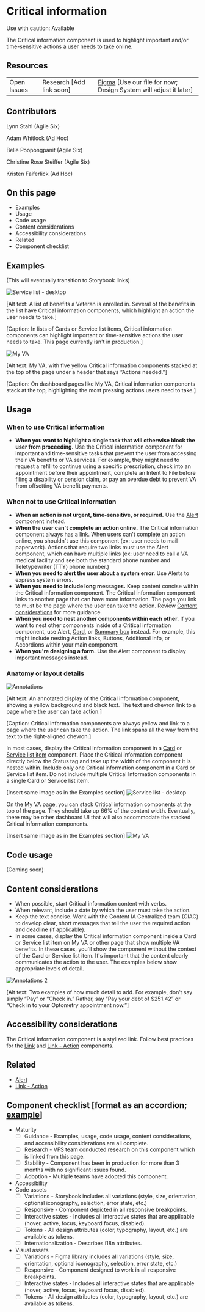 # Critical information

Use with caution: Available

The Critical information component is used to highlight important and/or time-sensitive actions a user needs to take online.

## Resources
<table>
  <tr>
   <td>Open Issues
   </td>
   <td>Research [Add link soon]
   </td>
   <td><a href="https://www.figma.com/design/UOx5GSKdZW9GVAjy7078hT/AEDP---Critical-Information?node-id=2-129&t=wkfhJB4eXXQAgeV2-1">Figma</a> [Use our file for now; Design System will adjust it later]
   </td>
  </tr>
</table>

## Contributors

Lynn Stahl (Agile Six)

Adam Whitlock (Ad Hoc)

Belle Poopongpanit (Agile Six)

Christine Rose Steiffer (Agile Six)

Kristen Faiferlick (Ad Hoc)

## On this page

* Examples
* Usage
* Code usage
* Content considerations
* Accessibility considerations 
* Related
* Component checklist


## Examples

(This will eventually transition to Storybook links)

![Service list - desktop](https://github.com/user-attachments/assets/e763c2f6-492f-4717-8b09-0d3dbebb2690)

[Alt text: A list of benefits a Veteran is enrolled in. Several of the benefits in the list have Critical information components, which highlight an action the user needs to take.]

[Caption: In lists of Cards or Service list items, Critical information components can highlight important or time-sensitive actions the user needs to take. This page currently isn't in production.]

![My VA](https://github.com/user-attachments/assets/46f768dd-ac0d-424a-bdce-56156c0f92e5)

[Alt text: My VA, with five yellow Critical information components stacked at the top of the page under a header that says “Actions needed.”]

[Caption: On dashboard pages like My VA, Critical information components stack at the top, highlighting the most pressing actions users need to take.]


## Usage

### When to use Critical information

* **When you want to highlight a single task that will otherwise block the user from proceeding.** Use the Critical information component for important and time-sensitive tasks that prevent the user from accessing their VA benefits or VA services. For example, they might need to request a refill to continue using a specific prescription, check into an appointment before their appointment, complete an Intent to File before filing a disability or pension claim, or pay an overdue debt to prevent VA from offsetting VA benefit payments. 

### When not to use Critical information

* **When an action is not urgent, time-sensitive, or required.** Use the [Alert](https://design.va.gov/components/alert/) component instead.
* **When the user can't complete an action online.** The Critical information component always has a link. When users can't complete an action online, you shouldn't use this component (ex: user needs to mail paperwork). Actions that require two links must use the Alert component, which can have multiple links (ex: user need to call a VA medical facility and see both the standard phone number and Teletypewriter (TTY) phone number.)
* **When you need to alert the user about a system error.** Use Alerts to express system errors.
* **When you need to include long messages.** Keep content concise within the Critical information component. The Critical information component links to another page that can have more information. The page you link to must be the page where the user can take the action. Review [Content considerations](#content-considerations) for more guidance.
* **When you need to nest another components within each other.** If you want to nest other components inside of a Critical information component, use Alert, [Card](https://design.va.gov/components/card), or [Summary box](https://design.va.gov/components/summary-box) instead. For example, this might include nesting Action links, Buttons, Additional info, or Accordions within your main component.
* **When you're designing a form.** Use the Alert component to display important messages instead. 

### Anatomy or layout details

![Annotations](https://github.com/user-attachments/assets/1f640f8b-0373-4414-bcc5-c659388dbdd6)

[Alt text: An annotated display of the Critical information component, showing a yellow background and black text. The text and chevron link to a page where the user can take action.]

[Caption: Critical information components are always yellow and link to a page where the user can take the action. The link spans all the way from the text to the right-aligned chevron.]

In most cases, display the Critical information component in a [Card](https://design.va.gov/components/card) or [Service list item](https://design.va.gov/components/service-list-item) component. Place the Critical information component directly below the Status tag and take up the width of the component it is nested within. Include only one Critical information component in a Card or Service list item. Do not include multiple Critical Information components in a single Card or Service list item.

[Insert same image as in the Examples section]
![Service list - desktop](https://github.com/user-attachments/assets/742a38d5-dfd3-4339-9db9-49a5ec14ed17)

On the My VA page, you can stack Critical information components at the top of the page. They should take up 66% of the content width. Eventually, there may be other dashboard UI that will also accommodate the stacked Critical information components. 

[Insert same image as in the Examples section]
![My VA](https://github.com/user-attachments/assets/0a5135e9-a4a2-40a4-99ae-47b6ff57635c)


## Code usage

(Coming soon)

## Content considerations

* When possible, start Critical information content with verbs.
* When relevant, include a date by which the user must take the action.
* Keep the text concise. Work with the Content IA Centralized team (CIAC) to develop clear, short messages that tell the user the required action and deadline (if applicable). 
* In some cases, display the Critical information component inside a Card or Service list item on My VA or other page that show multiple VA benefits. In these cases, you'll show the component without the context of the Card or Service list item. It's important that the content clearly communicates the action to the user. The examples below show appropriate levels of detail. 

![Annotations 2](https://github.com/user-attachments/assets/10dcd3ef-3957-4a99-a499-1ee1e08ea87b)

[Alt text: Two examples of how much detail to add. For example, don’t say simply “Pay” or “Check in.” Rather, say “Pay your debt of $251.42” or “Check in to your Optometry appointment now.”]

## Accessibility considerations 

The Critical information component is a stylized link. Follow best practices for the [Link](https://design.va.gov/components/link/) and [Link - Action](https://design.va.gov/components/link/action) components. 

## Related

* [Alert](https://design.va.gov/components/alert/)
* [Link - Action](https://design.va.gov/components/link/action)

## Component checklist [format as an accordion; [example](https://design.va.gov/components/additional-info#component-checklist)]

* Maturity
    - [ ] Guidance - Examples, usage, code usage, content considerations, and accessibility considerations are all complete.
    - [ ] Research - VFS team conducted research on this component which is linked from this page.
    - [ ] Stability - Component has been in production for more than 3 months with no significant issues found.
    - [ ]  Adoption - Multiple teams have adopted this component.
* Accessibility
* Code assets
    - [ ] ​​Variations - Storybook includes all variations (style, size, orientation, optional iconography, selection, error state, etc.)
    - [ ] Responsive - Component depicted in all responsive breakpoints.
    - [ ] Interactive states - Includes all interactive states that are applicable (hover, active, focus, keyboard focus, disabled).
    - [ ] Tokens - All design attributes (color, typography, layout, etc.) are available as tokens.
    - [ ] Internationalization - Describes i18n attributes.
* Visual assets
    - [ ] Variations - Figma library includes all variations (style, size, orientation, optional iconography, selection, error state, etc.)
    - [ ] Responsive - Component designed to work in all responsive breakpoints.
    - [ ] Interactive states - Includes all interactive states that are applicable (hover, active, focus, keyboard focus, disabled).
    - [ ] Tokens - All design attributes (color, typography, layout, etc.) are available as tokens.
